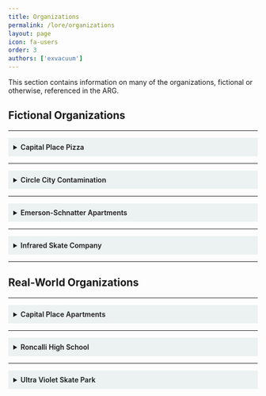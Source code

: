 ```yaml
---
title: Organizations
permalink: /lore/organizations
layout: page
icon: fa-users
order: 3
authors: ['exvacuum']
---
```


This section contains information on many of the organizations, fictional or otherwise, referenced in the ARG.

<h2> Fictional Organizations </h2>
<hr>
<details id="cppizza" style="background-color: #ecf1f1;padding: 10px">
<summary>
<b style="font-weight:600; ">Capital Place Pizza</b>
</summary>
<br>

<img src="../../assets/img/favicon.png" style="width:250px">
<br>

<p>Capital Place Pizza is a fictional pizza place based in Indianapolis, and one of the main locations of interest in the ARG. 
Opened on October 30, 2019, the pizza place is located near the University of Indianapolis. Capital Place Pizza is owned by <a href="../characters/john">John Dough</a>,
and is the former workplace of <a href="../characters/jon">Jon Doe</a>, a design student at the university. Currently, the pizza place is presumed to be
connected to Papa John&#39;s Pizza in some way, due to various indicators which include the logo color palette, frequent use of the name &quot;John&quot; and its variants,
as well as the apparent relevance of events surrounding Papa John&#39;s, such as the death of <a href="../characters/daniel">Daniel Jaffke</a>.</p>

</details>

---

<details id="contamination" style="background-color: #ecf1f1;padding: 10px">
<summary>
<b style="font-weight:600; ">Circle City Contamination</b>
</summary>
<br>

<img src="../../assets/img/ccclogoupscaled.png" style="width:250px">
<br>

Circle City Contamination is a mysterious secret organization committed to exposing &quot;urban contamination in the circle city&quot;. Little is known about this organization, other than what has been revealed through the <a href="https://discord.gg/NPpWCf7">Discord Server</a>.

<h2 >Protocols</h2>
<hr>

<h3 >Failure Protocol</h3>
<hr>

<iframe src="../../assets/failure-protocol-001-smol.pdf" width="100%" height="500px"></iframe>

<h3> Decontamination Protocol </h3>
<hr>
<h4> Original </h4>
<hr>
<p style="background-color: rgba(207,207,207,0.93);border-radius: 5px;padding: 10px;">
••••••••••••••••••••••••••••••••••••••••••••<br>
ᗪEᑕOᑎTᗩᗰIᑎᗩTIOᑎ ᑭᖇOTOᑕOᒪ.<br>
••••••••••••••••••••••••••••••••••••••••••••<br>
TᕼE ᗯOᖇK ᗪEᔕᑕᖇIᗷEᗪ Iᑎ TᕼIᔕ ᖇEᑭOᖇT ᗯᗩᔕ ᖴᑌᑎᗪEᗪ ᗷY TᕼE [ᖇEᗪᗩᑕTEᗪ], [ᖇEᗪᗩᑕTEᗪ] ᑌᑎᗪEᖇ [ᖇEᗪᗩᑕTEᗪ]TᕼE ᖇEᐯIᔕEᗪ ᗪᖇᗩᖴT ᗪOᑕᑌᗰEᑎT ᗯᗩᔕ ᔕTᗩᖇTEᗪ [ᖇEᗪᗩᑕTEᗪ], ᑕOᗰᑭᒪETEᗪ Iᑎ [ᖇEᗪᗩᑕTEᗪ], ᗯITᕼ ᗩᗪᗪITIOᑎᗩᒪ ᑭEEᖇ ᖇEᐯIEᗯ Iᑎ TᕼE ᒪᗩTTEᖇ ᑭOᖇTIOᑎ Oᖴ [ᖇEᗪᗩᑕTEᗪ].<br>
TᕼIᔕ ᖇEᐯIᔕEᗪ [ᖇEᗪᗩᑕTEᗪ], ᗩᒪOᑎG ᗯITᕼ TᕼE OᖇIGIᑎᗩᒪ [ᖇEᗪᗩᑕTEᗪ] ᗯEᖇE ᑭᑌᗷᒪIᔕᕼEᗪ TᕼᖇOᑌGᕼ TᕼE [ᖇEᗪᗩᑕTEᗪ]; ᕼOᗯEᐯEᖇ, IT ᗯᗩᔕ EᗪITEᗪ ᗷY TᕼE [ᖇEᗪᗩᑕTEᗪ], [ᖇEᗪᗩᑕTEᗪ], [ᖇEᗪᗩᑕTEᗪ].<br>
TᕼE IᑎᖴOᖇᗰᗩTIOᑎ ᑕOᑎTᗩIᑎEᗪ ᕼEᖇEIᑎ Iᔕ ᗷᗩᔕEᗪ ᑌᑭOᑎ EᗰᑭIᖇIᑕᗩᒪ ᗪᗩTᗩ ᗩᑎᗪ TEᑕᕼᑎIᑕᗩᒪ IᑎᖴOᖇᗰᗩTIOᑎ ᗷEᒪIEᐯEᗪ TO ᗷE ᗩᑕᑕᑌᖇᗩTE ᗩᑎᗪ ᖇEᒪIᗩᗷᒪE. IT Iᔕ ᔕᑌᗷᒍEᑕT TO ᖇEᐯIᔕIOᑎ ᗩᔕ ᗩᗪᗪITIOᑎᗩᒪ KᑎOᗯᒪEᗪGE ᗩᑎᗪ E᙭ᑭEᖇIEᑎᑕE Iᔕ GᗩIᑎEᗪ. TᕼIᔕ ᖇEᑭOᖇT ᕼᗩᔕ ᗷEEᑎ ᗪETEᖇᗰIᑎEᗪ TO [ᖇEᗪᗩᑕTEᗪ] ᗩᑎᗪ TᕼEᖇEᖴOᖇE Iᔕ [ᖇEᗪᗩᑕTEᗪ][ᖇEᗪᗩᑕTEᗪ] Oᖇ [ᖇEᗪᗩᑕTEᗪ].<br>
TᕼE ᑌᔕE Oᖴ EITᕼEᖇ [ᖇEᗪᗩᑕTEᗪ] Oᖇ [ᖇEᗪᗩᑕTEᗪ]’ ᑎᗩᗰEᔕ Iᑎ TᕼIᔕ ᖇEᑭOᖇT ᗪOEᔕ ᑎOT ᑕOᑎᔕTITᑌTE ᗩᑎ OᖴᖴIᑕIᗩᒪ [ᖇEᗪᗩᑕTEᗪ] Oᖴ [ᖇEᗪᗩᑕTEᗪ]. TᕼIᔕ ᖇEᑭOᖇT ᗰᗩY ᑎOT ᗷE ᑕITEᗪ ᖴOᖇ ᑭᑌᖇᑭOᔕEᔕ Oᖴ ᗩᗪᐯEᖇTIᔕEᗰEᑎT.TᕼIᔕ ᖇEᑭOᖇT ᕼᗩᔕ ᗷEEᑎ [ᖇEᗪᗩᑕTEᗪ] ᖴOᖇ ᑭᑌᗷᒪIᑕ ᖇEᒪEᗩᔕE. [ᖇEᗪᗩᑕTEᗪ] ᔕᕼOᑌᒪᗪ ᖇEᑫᑌEᔕT ᗩᗪᗪITIOᑎᗩᒪ ᑕOᑭIEᔕ ᖴᖇOᗰ TᕼE [ᖇEᗪᗩᑕTEᗪ]; [ᖇEᗪᗩᑕTEᗪ] ᔕᕼOᑌᒪᗪ ᗪIᖇEᑕT ᔕᑌᑕᕼ ᖇEᑫᑌEᔕTᔕ TO TᕼE [ᖇEᗪᗩᑕTEᗪ].<br>
.<br>
••••••••••••••••••••••••••••••••••••••••••••<br>
ᗩᑕKᑎOᗯᒪEᗪGᗰEᑎTᔕ<br>
••••••••••••••••••••••••••••••••••••••••••••<br>
TᕼE ᑕᑕᑕ ᗯOᑌᒪᗪ ᒪIKE TO ᖇEᑕOGᑎIᘔE:<br>
• [ᖇEᗪᗩᑕTEᗪ] Oᖴ [ᖇEᗪᗩᑕTEᗪ] ᖴOᖇ TᕼEIᖇ E᙭ᑭEᖇTIᔕE ᗩᑎᗪ ᑕOᑎTᖇIᗷᑌTIOᑎᔕ TO TᕼIᔕ ᗪOᑕᑌᗰEᑎT,<br>
• [ᖇEᗪᗩᑕTEᗪ] ᗩᑎᗪ [ᖇEᗪᗩᑕTEᗪ] ᗩT TᕼE [ᖇEᗪᗩᑕTEᗪ] [ᖇEᗪᗩᑕTEᗪ] ᖴOᖇ ᖇEᐯIEᗯIᑎG TᕼIᔕ ᗪOᑕᑌᗰEᑎT.<br>
Iᑎ ᗩᗪᗪITIOᑎ, TᕼE ᑕᑕᑕ ᗯOᑌᒪᗪ ᒪIKE TO TᕼᗩᑎK:<br>
• [ᑕOOᒪᗷEᗩᑎᔕ] [ᔕIᒪᗩᔕ]<br>
• [ᗩᒪᒪ ᗰY ᑭIᘔᘔᗩᑭᗩᒪᔕ] ᖴOᖇ TᕼEIᖇ ᑕOᒪᒪᗩᗷOᖇᗩTIᐯE EᖴᖴOᖇTᔕ ᗯITᕼ TᕼIᔕ ᗪOᑕᑌᗰEᑎT ᗩᑎᗪ TᕼE ᗰᗩᔕᔕ ᗪEᑕOᑎTᗩᗰIᑎᗩTIOᑎ ᗯOᖇKIᑎG GᖇOᑌᑭ.<br>
.<br>
••••••••••••••••••••••••••••••••••••••••••••<br>
ᗯEᒪᑕOᗰE TO TᕼE ᑕᑕᑕ.<br>
••••••••••••••••••••••••••••••••••••••••••••<br>
.<br>
ᗯE ᗩᖇE TᕼE  [ᖇEᗪᗩᑕTEᗪ] YOᑌ ᗪᖇIᐯE ᗷY EᐯEᖇY ᔕIᑎGᒪE ᗪᗩY. ᗯE ᗩᖇE TᕼE ᑭEᖇᔕIᔕTEᑎT ᔕEᑎᔕE TᕼᗩT TᕼIᑎGᔕ ᑕOᑌᒪᗪ ᗷE ᗪIᖴᖴEᖇEᑎT. ᗯE ᗩᖇE  [ᖇEᗪᗩᑕTEᗪ] ᗩᑎᗪ [ᖇEᗪᗩᑕTEᗪ] Iᑎ ᗩ ᗯOᖇᒪᗪ ᗰᗩᖇᖇEᗪ ᗷY  [ᖇEᗪᗩᑕTEᗪ].<br>
.<br>
••••••••••••••••••••••••••••••••••••••••••••<br>
ᑕᗩᑎ YOᑌ ᖴEEᒪ IT EᐯEᖇYᗯᕼEᖇE?<br>
••••••••••••••••••••••••••••••••••••••••••••<br>
TᕼE ᑕᑕᑕ Iᔕ ᗩ ᖇEᗷEᒪ ᗩᒪᒪIᗩᑎᑕE Oᖴ [ᖇEᗪᗩᑕTEᗪ] ᗩᑎᗪ [ᖇEᗪᗩᑕTEᗪ] ᑭᒪEᗪGEᗪ TO TᕼE E᙭ᑭOᔕITIOᑎ Oᖴ ᑌᖇᗷᗩᑎ ᑕOᑎTᗩᗰIᑎᗩTIOᑎ Iᑎ TᕼE ᑕIᖇᑕᒪE ᑕITY.<br>
••••••••••••••••••••••••••••••••••••••••••••<br>
ᑕIᖇᑕᒪE ᑕITY ᑕOᑎTᗩᗰIᑎᗩTIOᑎ Iᔕ ᗩ ᗷᗩᑎᑎEᖇ ᖴOᖇ ᗩᑎOᑎYᗰOᑌᔕ ᑕOᒪᒪEᑕTIᐯE ᗪEᑕOᑎTᗩᗰIᑎᗩTIOᑎ. IT Iᔕ ᑎOT ᗩ ᗰEᗰᗷEᖇᔕᕼIᑭ OᖇGᗩᑎIᘔᗩTIOᑎ, ᗷᑌT ᗩ ᗰOᑌTᕼᑭIEᑕE ᖴOᖇ [ᖇEᗪᗩᑕTEᗪ] TᕼᗩT E᙭TEᑎᗪ TᕼᖇOᑌGᕼOᑌT TᕼE ᑭOᑭᑌᒪᗩTIOᑎ ᗩT ᒪᗩᖇGE. ᗩᑎYOᑎE ᑕᗩᑎ ᗪEᑕOᑎTᗩᗰIᑎᗩTE. — IT ᑕOᑌᒪᗪ ᗷE YOᑌᖇ ᑎE᙭T-ᗪOOᖇ ᑎEIGᕼᗷOᖇ, [ᖇEᗪᗩᑕTEᗪ] Oᖇ TᕼE ᑭEᖇᔕOᑎ ᔕITTIᑎG ᗷEᔕIᗪE YOᑌ Oᑎ TᕼE ᗷᑌᔕ. [ᖇEᗪᗩᑕTEᗪ] ᗩᒪᖇEᗩᗪY ᑕOᑎᔕTITᑌTE ᗩᑎ ᗩᖴᖴIᑎITY GᖇOᑌᑭ, TᕼE OᖇGᗩᑎIᘔᗩTIOᑎᗩᒪ ᗰOᗪEᒪ ᗷEᔕT ᔕᑌITEᗪ TO ᑌᑎᗪEᖇᔕTᗩᑎᗪIᑎG ᖴOᖇᑕEᔕ ᗩT ᒪᗩᖇGE.<br>
••••••••••••••••••••••••••••••••••••••••••••<br>
TᕼE ᑕᑕᑕ Iᔕ ᗩ ᗪEᔕᑭEᖇᗩTE [ᖇEᗪᗩᑕTEᗪ] . ᗯE ᗩᖇE ᔕTᗩKIᑎG EᐯEᖇYTᕼIᑎG Oᑎ TᕼE ᑭOᔕᔕIᗷIᒪITY TᕼᗩT ᗯE ᑕOᑌᒪᗪ KIᑕK OᑭEᑎ TᕼE EᔕᑕᗩᑭE ᕼᗩTᑕᕼ TO ᗩᑎOTᕼEᖇ ᖴᑌTᑌᖇE. ᖇᗩTᕼEᖇ Tᕼᗩᑎ ᑕOᗰᑭETIᑎG ᖴOᖇ ᔕOᑕIᗩᒪ ᑕᗩᑭITᗩᒪ Oᖇ ᔕEᒪᒪIᑎG OᑌᖇᔕEᒪᐯEᔕ TO [ᖇEᗪᗩᑕTEᗪ] , ᗯE ᕼᗩᐯE TᕼᖇOᗯᑎ OᑌᖇᔕEᒪᐯEᔕ ᑕOᗰᑭᒪETEᒪY IᑎTO TᕼE ᔕTᖇᑌGGᒪE ᖴOᖇ ᗩ ᗷETTEᖇ ᗯOᖇᒪᗪ.<br>
••••••••••••••••••••••••••••••••••••••••••••<br>
ᗯE IᑎᐯITE YOᑌ TO ᗪO TᕼE ᔕᗩᗰE.<br>
••••••••••••••••••••••••••••••••••••••••••••<br>
••••••••••••••••••••••••••••••••••••••••••••<br>
••••••••••••••••••••••••••••••••••••••••••••<br>
••••••••••••••••••••••••••••••••••••••••••••
</p>

<h4> Transcript </h4>
<hr>

<hr>
Decontamination Protocol.<br>
<hr>

The work described in this report was funded by the (redacted), (redacted) under (redacted) The revised draft document was started (redacted), completed in (redacted), with additional peer review in the latter portion of (redacted).<br>
This revised (redacted), along with the original (redacted) were published through the (redacted); However, it was edited by the (redacted), (redacted), (redacted).<br>
The information contained herein is based upon empirical data and technical information believed to be accurate and reliable. It is subject to revision as additional knowledge and experience is gained. This report has been determined to (redacted) and therefore is (redacted)(redacted) or (redacted).<br>
The use of either (redacted) or (redacted)’ names in this report does not constitute an official (redacted) of (redacted). This report may not be cited for purposes of advertisement.This report has been (redacted) for public release. (redacted) should request additional copies from the (redacted); (redacted) should direct such requests to the (redacted).<br>
<br>
.<br>
<br>
<hr>
Acknowledgements<br>
<hr>
<br>
The CCC would like to recognize:<br>
<ul>
<li> (redacted) of (redacted) for their expertise and contributions to this document,</li>
<li> (redacted) and (redacted) at the (redacted) (redacted) for reviewing this document.</li>
</ul><br>
<br>
In addition, the CCC would like to thank:<br>
<ul>
    <li>Coolbeans Silas</li>
    <li>All my pizza pals</li>
</ul><br>
<br>
For their collaborative efforts with this document and the mass decontamination working group.<br>
<br>
.<br>
<br>
<hr>
Welcome to the CCC<br>
<hr>
<br>
.<br>
<br>
We are the (redacted) you drive by every single day. We are the persistent sense that things could be different. We are (redacted) and (redacted) in a world marred by (redacted).<br>
<br>
.<br>
<br>
<hr>
Can you feel it everywhere?<br>
<hr>
<br>
The CCC is a rebel alliance of (redacted) and (redacted) pledged to the exposition of urban contamination in the circle city.<br>
<br>
<br>
<hr>
<br>
Circle City Contamination is a banner for anonymous collective decontamination. It is not a membership organization, but a mouthpiece for (redacted) that extend throughout the population at large. Anyone can decontaminate. It could be your next door neighbour, (redacted) or the person sitting beside you the bus. (redacted) already constitute an affinity group, the organizational model best suited to understanding forces at large.<br>
<br>
<hr>
<br>
The CCC is a desperate (redacted). We are staking everything ont the possibility that we could kick open the escape hatch to another future. Rather than competing for social capital or selling ourselves to (redacted), we have thrown ourselves completely into the struggle for a better world.<br>
<br>
<hr>
<br>
We invite you to do the same.<br>
<br>
<hr>
<br>
<hr>
<br>
<hr>
<br>
<hr>
</details>

---

<details id="esapartments" style="background-color: #ecf1f1;padding: 10px">
<summary>
<b style="font-weight:600; ">Emerson-Schnatter Apartments</b>
</summary>
<br>

<img src="../../assets/img/eslogoupscaled.png" style="width: 250px;">
<br>

Emerson-Schnatter Apartments is a fictional apartment complex located in Indianapolis. Little is currently known about this organization.

</details>

---

<details id="irskateco" style="background-color: #ecf1f1;padding: 10px">
<summary>
<b style="font-weight:600; ">Infrared Skate Company</b>
</summary>
<br>

<img src="../../assets/img/irlogo.png" style="width: 250px;">

<p>Infrared skate company is a fictional skate company, presumably based out of Indianapolis. The significance of this organization is currently unknown, however it
is likely that Infrared is connected in some way to the previously active <a href="uvskate">Ultra Violet Skatepark</a> in Indianapolis.</p>

</details>

---

<h2> Real-World Organizations </h2>

---

<details id="cpapartments" style="background-color: #ecf1f1;padding: 10px">
<summary>
<b style="font-weight:600; ">Capital Place Apartments</b>
</summary>
<br>

<img src="../../assets/img/cpapartmentsheader.jpg" style="width: 500px">
<br>
<p>Capital Place Apartments is an apartment complex located in Indianapolis, a source of many controversies
and a recurring point of interest to the lore of the game. </p>
<h2 >About</h2>
<hr>
<p>From what can be gathered, this apartment complex has poor management, and has some connection to FOUNDATION FOR AFFORDABLE RENTAL HOUSING HOLDINGS INC, mentioned
in <a href="../../reddit/emails">the email puzzle</a> and <a href="../../youtube/video-nineteen">video 19</a>.</p>
<h2 id="fictional-connections">Fictional Connections</h2>
<hr>
<p> It is inconceivable that this apartment complex is not connected to <a href="cppizza">Capital Place Pizza</a>, which seems to have taken the apartments as its namesake.
 It is also likely that the fictional <a href="esapartments">Emerson-Schnatter Apartments</a> is connected to it in some way.</p>
<h2 id="notable-events">Notable Events</h2>
<hr>
<p>Capital Place Apartments is the site of many notable events mentioned in the game, which include:</p>
<ul>
<li>The murder of <a href="../characters/daniel">Daniel Jaffke</a></li>
<li>The murder of Steve Deputy, mentioned in <a href="../../youtube/video-two">video 2</a>.</li>
<li>An incident involving a stray bullet striking a newborn&#39;s crib, mentioned in <a href="../../youtube/video-three">video 3</a>.</li>
</ul>

</details>

---

<details id="roncalli" style="background-color: #ecf1f1;padding: 10px">
<summary>
<b style="font-weight:600; ">Roncalli High School</b>
</summary>
<br>

<img src="../../assets/img/roncalli.jpg" style="width: 500px">
<br>
Roncalli High School is a Catholic High School located near the University Heights area of Indianapolis. It was the main location of interest of <a href="../../reddit/pope">the Pope</a> steganographic puzzle.

</details>

---

<details id="uvskate" style="background-color: #ecf1f1;padding: 10px">
<summary>
<b style="font-weight:600; ">Ultra Violet Skate Park</b>
</summary>
<br>

<img src="../../assets/img/uvlogo.gif" style="width: 500px;">
<br>
Ultra Violet Skate Park was an indoor skate park located in Indianapolis, and has been a recurring location of interest in the ARG, particularly in <a href="../../youtube/video-seventeen">video 17</a>.
</details>